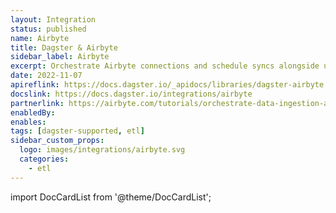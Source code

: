 ```yaml
---
layout: Integration
status: published
name: Airbyte
title: Dagster & Airbyte
sidebar_label: Airbyte
excerpt: Orchestrate Airbyte connections and schedule syncs alongside upstream or downstream dependencies.
date: 2022-11-07
apireflink: https://docs.dagster.io/_apidocs/libraries/dagster-airbyte
docslink: https://docs.dagster.io/integrations/airbyte
partnerlink: https://airbyte.com/tutorials/orchestrate-data-ingestion-and-transformation-pipelines
enabledBy:
enables:
tags: [dagster-supported, etl]
sidebar_custom_props: 
  logo: images/integrations/airbyte.svg
  categories:
    - etl
---
```


import DocCardList from '@theme/DocCardList';

<DocCardList />
